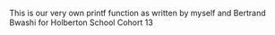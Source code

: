 This is our very own printf function as written by myself and Bertrand Bwashi for Holberton School Cohort 13
